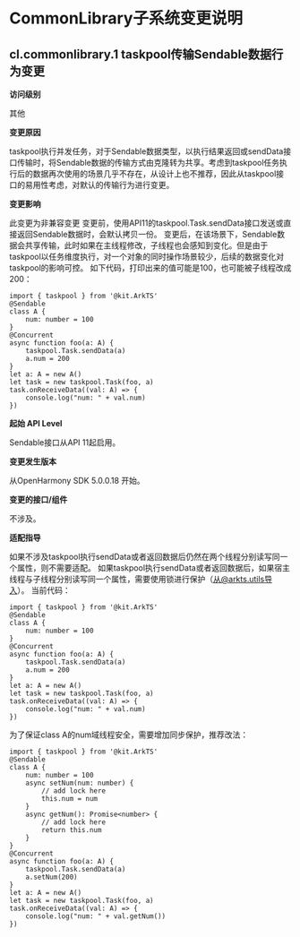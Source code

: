 # CommonLibrary子系统变更说明

## cl.commonlibrary.1 taskpool传输Sendable数据行为变更

**访问级别**

其他

**变更原因**

taskpool执行并发任务，对于Sendable数据类型，以执行结果返回或sendData接口传输时，将Sendable数据的传输方式由克隆转为共享。考虑到taskpool任务执行后的数据再次使用的场景几乎不存在，从设计上也不推荐，因此从taskpool接口的易用性考虑，对默认的传输行为进行变更。

**变更影响**

此变更为非兼容变更
变更前，使用API11的taskpool.Task.sendData接口发送或直接返回Sendable数据时，会默认拷贝一份。
变更后，在该场景下，Sendable数据会共享传输，此时如果在主线程修改，子线程也会感知到变化。但是由于taskpool以任务维度执行，对一个对象的同时操作场景较少，后续的数据变化对taskpool的影响可控。
如下代码，打印出来的值可能是100，也可能被子线程改成200：
```
import { taskpool } from '@kit.ArkTS'
@Sendable
class A {
    num: number = 100
}
@Concurrent
async function foo(a: A) {
    taskpool.Task.sendData(a)
    a.num = 200
}
let a: A = new A()
let task = new taskpool.Task(foo, a)
task.onReceiveData((val: A) => {
    console.log("num: " + val.num)
})
```

**起始 API Level**

Sendable接口从API 11起启用。

**变更发生版本**

从OpenHarmony SDK 5.0.0.18 开始。

**变更的接口/组件**

不涉及。

**适配指导**

如果不涉及taskpool执行sendData或者返回数据后仍然在两个线程分别读写同一个属性，则不需要适配。
如果taskpool执行sendData或者返回数据后，如果宿主线程与子线程分别读写同一个属性，需要使用锁进行保护（从@arkts.utils导入）。
当前代码：
```
import { taskpool } from '@kit.ArkTS'
@Sendable
class A {
    num: number = 100
}
@Concurrent
async function foo(a: A) {
    taskpool.Task.sendData(a)
    a.num = 200
}
let a: A = new A()
let task = new taskpool.Task(foo, a)
task.onReceiveData((val: A) => {
    console.log("num: " + val.num)
})
```
为了保证class A的num域线程安全，需要增加同步保护，推荐改法：
```
import { taskpool } from '@kit.ArkTS'
@Sendable
class A {
    num: number = 100
    async setNum(num: number) {
        // add lock here
        this.num = num
    }
    async getNum(): Promise<number> {
        // add lock here
        return this.num
    }
}
@Concurrent
async function foo(a: A) {
    taskpool.Task.sendData(a)
    a.setNum(200)
}
let a: A = new A()
let task = new taskpool.Task(foo, a)
task.onReceiveData((val: A) => {
    console.log("num: " + val.getNum())
})
```
